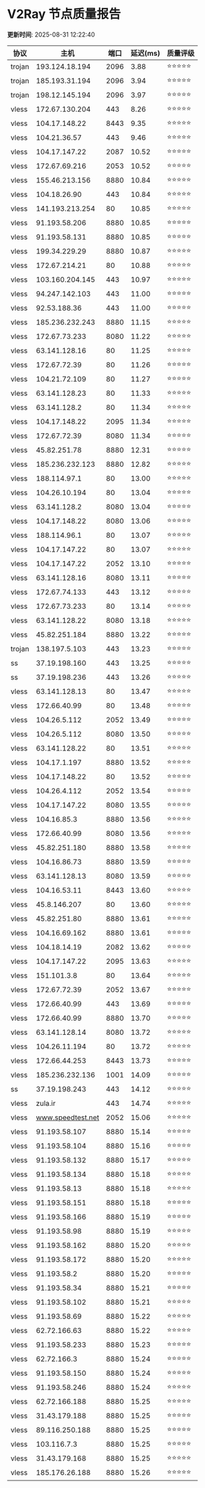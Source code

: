 # V2Ray 节点质量报告

**更新时间**: 2025-08-31 12:22:40

| 协议 | 主机 | 端口 | 延迟(ms) | 质量评级 |
|------|------|------|----------|----------|
| trojan | 193.124.18.194 | 2096 | 3.88 | ⭐️⭐️⭐️⭐️⭐️ |
| trojan | 185.193.31.194 | 2096 | 3.94 | ⭐️⭐️⭐️⭐️⭐️ |
| trojan | 198.12.145.194 | 2096 | 3.97 | ⭐️⭐️⭐️⭐️⭐️ |
| vless | 172.67.130.204 | 443 | 8.26 | ⭐️⭐️⭐️⭐️⭐️ |
| vless | 104.17.148.22 | 8443 | 9.35 | ⭐️⭐️⭐️⭐️⭐️ |
| vless | 104.21.36.57 | 443 | 9.46 | ⭐️⭐️⭐️⭐️⭐️ |
| vless | 104.17.147.22 | 2087 | 10.52 | ⭐️⭐️⭐️⭐️⭐️ |
| vless | 172.67.69.216 | 2053 | 10.52 | ⭐️⭐️⭐️⭐️⭐️ |
| vless | 155.46.213.156 | 8880 | 10.84 | ⭐️⭐️⭐️⭐️⭐️ |
| vless | 104.18.26.90 | 443 | 10.84 | ⭐️⭐️⭐️⭐️⭐️ |
| vless | 141.193.213.254 | 80 | 10.85 | ⭐️⭐️⭐️⭐️⭐️ |
| vless | 91.193.58.206 | 8880 | 10.85 | ⭐️⭐️⭐️⭐️⭐️ |
| vless | 91.193.58.131 | 8880 | 10.85 | ⭐️⭐️⭐️⭐️⭐️ |
| vless | 199.34.229.29 | 8880 | 10.87 | ⭐️⭐️⭐️⭐️⭐️ |
| vless | 172.67.214.21 | 80 | 10.88 | ⭐️⭐️⭐️⭐️⭐️ |
| vless | 103.160.204.145 | 443 | 10.97 | ⭐️⭐️⭐️⭐️⭐️ |
| vless | 94.247.142.103 | 443 | 11.00 | ⭐️⭐️⭐️⭐️⭐️ |
| vless | 92.53.188.36 | 443 | 11.00 | ⭐️⭐️⭐️⭐️⭐️ |
| vless | 185.236.232.243 | 8880 | 11.15 | ⭐️⭐️⭐️⭐️⭐️ |
| vless | 172.67.73.233 | 8080 | 11.22 | ⭐️⭐️⭐️⭐️⭐️ |
| vless | 63.141.128.16 | 80 | 11.25 | ⭐️⭐️⭐️⭐️⭐️ |
| vless | 172.67.72.39 | 80 | 11.26 | ⭐️⭐️⭐️⭐️⭐️ |
| vless | 104.21.72.109 | 80 | 11.27 | ⭐️⭐️⭐️⭐️⭐️ |
| vless | 63.141.128.23 | 80 | 11.33 | ⭐️⭐️⭐️⭐️⭐️ |
| vless | 63.141.128.2 | 80 | 11.34 | ⭐️⭐️⭐️⭐️⭐️ |
| vless | 104.17.148.22 | 2095 | 11.34 | ⭐️⭐️⭐️⭐️⭐️ |
| vless | 172.67.72.39 | 8080 | 11.34 | ⭐️⭐️⭐️⭐️⭐️ |
| vless | 45.82.251.78 | 8880 | 12.31 | ⭐️⭐️⭐️⭐️⭐️ |
| vless | 185.236.232.123 | 8880 | 12.82 | ⭐️⭐️⭐️⭐️⭐️ |
| vless | 188.114.97.1 | 80 | 13.00 | ⭐️⭐️⭐️⭐️⭐️ |
| vless | 104.26.10.194 | 80 | 13.04 | ⭐️⭐️⭐️⭐️⭐️ |
| vless | 63.141.128.2 | 8080 | 13.04 | ⭐️⭐️⭐️⭐️⭐️ |
| vless | 104.17.148.22 | 8080 | 13.06 | ⭐️⭐️⭐️⭐️⭐️ |
| vless | 188.114.96.1 | 80 | 13.07 | ⭐️⭐️⭐️⭐️⭐️ |
| vless | 104.17.147.22 | 80 | 13.07 | ⭐️⭐️⭐️⭐️⭐️ |
| vless | 104.17.147.22 | 2052 | 13.10 | ⭐️⭐️⭐️⭐️⭐️ |
| vless | 63.141.128.16 | 8080 | 13.11 | ⭐️⭐️⭐️⭐️⭐️ |
| vless | 172.67.74.133 | 443 | 13.12 | ⭐️⭐️⭐️⭐️⭐️ |
| vless | 172.67.73.233 | 80 | 13.14 | ⭐️⭐️⭐️⭐️⭐️ |
| vless | 63.141.128.22 | 8080 | 13.18 | ⭐️⭐️⭐️⭐️⭐️ |
| vless | 45.82.251.184 | 8880 | 13.22 | ⭐️⭐️⭐️⭐️⭐️ |
| trojan | 138.197.5.103 | 443 | 13.23 | ⭐️⭐️⭐️⭐️⭐️ |
| ss | 37.19.198.160 | 443 | 13.25 | ⭐️⭐️⭐️⭐️⭐️ |
| ss | 37.19.198.236 | 443 | 13.26 | ⭐️⭐️⭐️⭐️⭐️ |
| vless | 63.141.128.13 | 80 | 13.47 | ⭐️⭐️⭐️⭐️⭐️ |
| vless | 172.66.40.99 | 80 | 13.48 | ⭐️⭐️⭐️⭐️⭐️ |
| vless | 104.26.5.112 | 2052 | 13.49 | ⭐️⭐️⭐️⭐️⭐️ |
| vless | 104.26.5.112 | 8080 | 13.50 | ⭐️⭐️⭐️⭐️⭐️ |
| vless | 63.141.128.22 | 80 | 13.51 | ⭐️⭐️⭐️⭐️⭐️ |
| vless | 104.17.1.197 | 8880 | 13.52 | ⭐️⭐️⭐️⭐️⭐️ |
| vless | 104.17.148.22 | 80 | 13.52 | ⭐️⭐️⭐️⭐️⭐️ |
| vless | 104.26.4.112 | 2052 | 13.54 | ⭐️⭐️⭐️⭐️⭐️ |
| vless | 104.17.147.22 | 8080 | 13.55 | ⭐️⭐️⭐️⭐️⭐️ |
| vless | 104.16.85.3 | 8880 | 13.56 | ⭐️⭐️⭐️⭐️⭐️ |
| vless | 172.66.40.99 | 8080 | 13.56 | ⭐️⭐️⭐️⭐️⭐️ |
| vless | 45.82.251.180 | 8880 | 13.58 | ⭐️⭐️⭐️⭐️⭐️ |
| vless | 104.16.86.73 | 8880 | 13.59 | ⭐️⭐️⭐️⭐️⭐️ |
| vless | 63.141.128.13 | 8080 | 13.59 | ⭐️⭐️⭐️⭐️⭐️ |
| vless | 104.16.53.11 | 8443 | 13.60 | ⭐️⭐️⭐️⭐️⭐️ |
| vless | 45.8.146.207 | 80 | 13.60 | ⭐️⭐️⭐️⭐️⭐️ |
| vless | 45.82.251.80 | 8880 | 13.61 | ⭐️⭐️⭐️⭐️⭐️ |
| vless | 104.16.69.162 | 8880 | 13.61 | ⭐️⭐️⭐️⭐️⭐️ |
| vless | 104.18.14.19 | 2082 | 13.62 | ⭐️⭐️⭐️⭐️⭐️ |
| vless | 104.17.147.22 | 2095 | 13.63 | ⭐️⭐️⭐️⭐️⭐️ |
| vless | 151.101.3.8 | 80 | 13.64 | ⭐️⭐️⭐️⭐️⭐️ |
| vless | 172.67.72.39 | 2052 | 13.67 | ⭐️⭐️⭐️⭐️⭐️ |
| vless | 172.66.40.99 | 443 | 13.69 | ⭐️⭐️⭐️⭐️⭐️ |
| vless | 172.66.40.99 | 8880 | 13.70 | ⭐️⭐️⭐️⭐️⭐️ |
| vless | 63.141.128.14 | 8080 | 13.72 | ⭐️⭐️⭐️⭐️⭐️ |
| vless | 104.26.11.194 | 80 | 13.72 | ⭐️⭐️⭐️⭐️⭐️ |
| vless | 172.66.44.253 | 8443 | 13.73 | ⭐️⭐️⭐️⭐️⭐️ |
| vless | 185.236.232.136 | 1001 | 14.09 | ⭐️⭐️⭐️⭐️⭐️ |
| ss | 37.19.198.243 | 443 | 14.12 | ⭐️⭐️⭐️⭐️⭐️ |
| vless | zula.ir | 443 | 14.74 | ⭐️⭐️⭐️⭐️⭐️ |
| vless | www.speedtest.net | 2052 | 15.06 | ⭐️⭐️⭐️⭐️⭐️ |
| vless | 91.193.58.107 | 8880 | 15.14 | ⭐️⭐️⭐️⭐️⭐️ |
| vless | 91.193.58.104 | 8880 | 15.16 | ⭐️⭐️⭐️⭐️⭐️ |
| vless | 91.193.58.132 | 8880 | 15.17 | ⭐️⭐️⭐️⭐️⭐️ |
| vless | 91.193.58.134 | 8880 | 15.18 | ⭐️⭐️⭐️⭐️⭐️ |
| vless | 91.193.58.13 | 8880 | 15.18 | ⭐️⭐️⭐️⭐️⭐️ |
| vless | 91.193.58.151 | 8880 | 15.18 | ⭐️⭐️⭐️⭐️⭐️ |
| vless | 91.193.58.166 | 8880 | 15.19 | ⭐️⭐️⭐️⭐️⭐️ |
| vless | 91.193.58.98 | 8880 | 15.19 | ⭐️⭐️⭐️⭐️⭐️ |
| vless | 91.193.58.162 | 8880 | 15.20 | ⭐️⭐️⭐️⭐️⭐️ |
| vless | 91.193.58.172 | 8880 | 15.20 | ⭐️⭐️⭐️⭐️⭐️ |
| vless | 91.193.58.2 | 8880 | 15.20 | ⭐️⭐️⭐️⭐️⭐️ |
| vless | 91.193.58.34 | 8880 | 15.21 | ⭐️⭐️⭐️⭐️⭐️ |
| vless | 91.193.58.102 | 8880 | 15.21 | ⭐️⭐️⭐️⭐️⭐️ |
| vless | 91.193.58.69 | 8880 | 15.22 | ⭐️⭐️⭐️⭐️⭐️ |
| vless | 62.72.166.63 | 8880 | 15.22 | ⭐️⭐️⭐️⭐️⭐️ |
| vless | 91.193.58.233 | 8880 | 15.23 | ⭐️⭐️⭐️⭐️⭐️ |
| vless | 62.72.166.3 | 8880 | 15.24 | ⭐️⭐️⭐️⭐️⭐️ |
| vless | 91.193.58.150 | 8880 | 15.24 | ⭐️⭐️⭐️⭐️⭐️ |
| vless | 91.193.58.246 | 8880 | 15.24 | ⭐️⭐️⭐️⭐️⭐️ |
| vless | 62.72.166.188 | 8880 | 15.25 | ⭐️⭐️⭐️⭐️⭐️ |
| vless | 31.43.179.188 | 8880 | 15.25 | ⭐️⭐️⭐️⭐️⭐️ |
| vless | 89.116.250.188 | 8880 | 15.25 | ⭐️⭐️⭐️⭐️⭐️ |
| vless | 103.116.7.3 | 8880 | 15.25 | ⭐️⭐️⭐️⭐️⭐️ |
| vless | 31.43.179.168 | 8880 | 15.25 | ⭐️⭐️⭐️⭐️⭐️ |
| vless | 185.176.26.188 | 8880 | 15.26 | ⭐️⭐️⭐️⭐️⭐️ |
